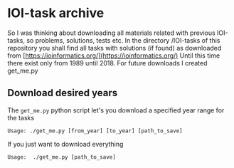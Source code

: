 # IOI-task archive

So I was thinking about downloading all materials related with previous IOI-tasks, so problems, solutions, tests etc.
In the directory /IOI-tasks of this repository you shall find all tasks with solutions (if found) as downloaded from [https://ioinformatics.org/](https://ioinformatics.org/)
Until this time there exist only from 1989 until 2018. For future downloads I created get_me.py

## Download desired years
The `get_me.py` python script let's you download a specified year range for the tasks
```
Usage: ./get_me.py [from_year] [to_year] [path_to_save] 
```
If you just want to download everything
```
Usage:  ./get_me.py [path_to_save]
```
